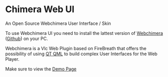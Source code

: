 Chimera Web UI
==============

An Open Source Webchimera User Interface / Skin

To use Webchimera UI you need to install the lattest version of <a href="http://sourceforge.net/projects/webchimera/" target="_blank">Webchimera</a> (<a href="https://github.com/RSATom/WebChimera" target="_blank">Github</a>) on your PC.

Webchimera is a Vlc Web Plugin based on FireBreath that offers the possibility of using <a href="http://qt-project.org/doc/qt-5/qtqml-index.html" target="_blank">QT QML</a> to build complex User Interfaces for the Web Player.

Make sure to view the <a href="http://jaruba.github.io/WebchimeraUI/" target="_blank">Demo Page</a>
